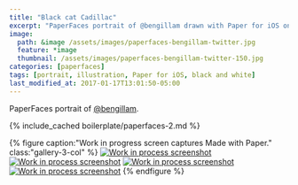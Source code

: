 ```yaml
---
title: "Black cat Cadillac"
excerpt: "PaperFaces portrait of @bengillam drawn with Paper for iOS on an iPad."
image: 
  path: &image /assets/images/paperfaces-bengillam-twitter.jpg 
  feature: *image
  thumbnail: /assets/images/paperfaces-bengillam-twitter-150.jpg
categories: [paperfaces]
tags: [portrait, illustration, Paper for iOS, black and white]
last_modified_at: 2017-01-17T13:01:50-05:00
---
```


PaperFaces portrait of [@bengillam](https://twitter.com/bengillam).

{% include_cached boilerplate/paperfaces-2.md %}

{% figure caption:"Work in progress screen captures Made with Paper." class:"gallery-3-col" %}
[![Work in process screenshot](/assets/images/paperfaces-bengillam-process-1-600.jpg)](/assets/images/paperfaces-bengillam-process-1-lg.jpg)
[![Work in process screenshot](/assets/images/paperfaces-bengillam-process-2-600.jpg)](/assets/images/paperfaces-bengillam-process-2-lg.jpg)
[![Work in process screenshot](/assets/images/paperfaces-bengillam-process-3-600.jpg)](/assets/images/paperfaces-bengillam-process-3-lg.jpg)
[![Work in process screenshot](/assets/images/paperfaces-bengillam-process-4-600.jpg)](/assets/images/paperfaces-bengillam-process-4-lg.jpg)
{% endfigure %}

